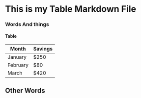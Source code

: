 # This is my Table Markdown File


### Words And things


#### Table

| Month    | Savings |
| -------- | ------- |
| January  | $250    |
| February | $80     |
| March    | $420    |

## Other Words
